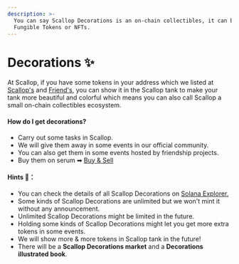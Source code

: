 ```yaml
---
description: >-
  You can say Scallop Decorations is an on-chain collectibles, it can be
  Fungible Tokens or NFTs.
---
```


# Decorations ✨

At Scallop, if you have some tokens in your address which we listed at [Scallop's](scallop.md) and [Friend's](friend.md), you can show it in the Scallop tank to make your tank more beautiful and colorful which means you can also call Scallop a small on-chain collectibles ecosystem.

#### How do I get decorations?

* Carry out some tasks in Scallop.
* We will give them away in some events in our official community.
* You can also get them in some events hosted by friendship projects.
* Buy them on serum ➡ [Buy & Sell](buy-and-sell.md)

#### Hints 🧐**：**

* You can check the details of all Scallop Decorations on [Solana Explorer.](https://explorer.solana.com/address/SeawdHf3NHG6gxCrezQxr5oJAHTLJd6JsQxxd144yaz)
* Some kinds of Scallop Decorations are unlimited but we won't mint it without any announcement.
* Unlimited Scallop Decorations might be limited in the future.
* Holding some kinds of Scallop Decorations might let you get more extra tokens in some events.
* We will show more & more tokens in Scallop tank in the future!
* There will be a **Scallop Decorations market** and a **Decorations illustrated book**.





